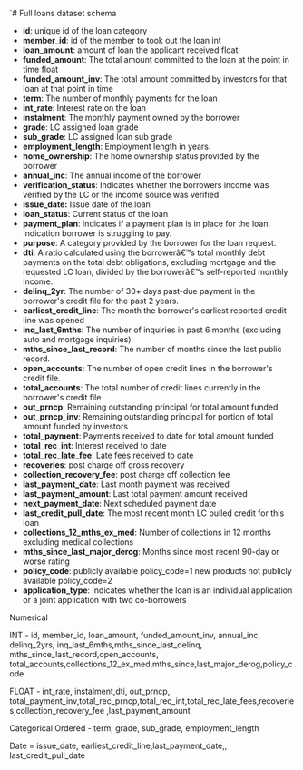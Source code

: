 `# Full loans dataset schema

- **id**: unique id of the loan category
- **member_id**: id of the member to took out the loan int
- **loan_amount**: amount of loan the applicant received float 
- **funded_amount**: The total amount committed to the loan at the point in time  float
- **funded_amount_inv**: The total amount committed by investors for that loan at that point in time
- **term**: The number of monthly payments for the loan
- **int_rate**: Interest rate on the loan
- **instalment**: The monthly payment owned by the borrower
- **grade**: LC assigned loan grade
- **sub_grade**: LC assigned loan sub grade
- **employment_length**: Employment length in years.
- **home_ownership**: The home ownership status provided by the borrower
- **annual_inc**: The annual income of the borrower
- **verification_status**: Indicates whether the borrowers income was verified by the LC or the income source was verified
- **issue_date:** Issue date of the loan
- **loan_status**: Current status of the loan
- **payment_plan**: Indicates if a payment plan is in place for the loan. Indication borrower is struggling to pay.
- **purpose**: A category provided by the borrower for the loan request.
- **dti**: A ratio calculated using the borrowerâ€™s total monthly debt payments on the total debt obligations, excluding mortgage and the requested LC loan, divided by the borrowerâ€™s self-reported monthly income.
- **delinq_2yr**: The number of 30+ days past-due payment in the borrower's credit file for the past 2 years.
- **earliest_credit_line**: The month the borrower's earliest reported credit line was opened
- **inq_last_6mths**: The number of inquiries in past 6 months (excluding auto and mortgage inquiries)
- **mths_since_last_record**: The number of months since the last public record.
- **open_accounts**: The number of open credit lines in the borrower's credit file.
- **total_accounts**: The total number of credit lines currently in the borrower's credit file
- **out_prncp**: Remaining outstanding principal for total amount funded
- **out_prncp_inv**: Remaining outstanding principal for portion of total amount funded by investors
- **total_payment**: Payments received to date for total amount funded
- **total_rec_int**: Interest received to date
- **total_rec_late_fee**: Late fees received to date
- **recoveries**: post charge off gross recovery
- **collection_recovery_fee**: post charge off collection fee
- **last_payment_date**: Last month payment was received
- **last_payment_amount**: Last total payment amount received
- **next_payment_date**: Next scheduled payment date
- **last_credit_pull_date**: The most recent month LC pulled credit for this loan
- **collections_12_mths_ex_med**: Number of collections in 12 months excluding medical collections
- **mths_since_last_major_derog**: Months since most recent 90-day or worse rating
- **policy_code**: publicly available policy_code=1 new products not publicly available policy_code=2
- **application_type**: Indicates whether the loan is an individual application or a joint application with two co-borrowers

Numerical

INT -    id, member_id, loan_amount, funded_amount_inv, annual_inc, delinq_2yrs, inq_last_6mths,mths_since_last_delinq, mths_since_last_record,open_accounts, total_accounts,collections_12_ex_med,mths_since,last_major_derog,policy_code

FLOAT - int_rate, instalment,dti, out_prncp, total_payment_inv,total_rec_prncp,total_rec_int,total_rec_late_fees,recoveries,collection_recovery_fee ,last_payment_amount


Categorical 
Ordered - term, grade, sub_grade, employment_length


Date = issue_date, earliest_credit_line,last_payment_date,, last_credit_pull_date

